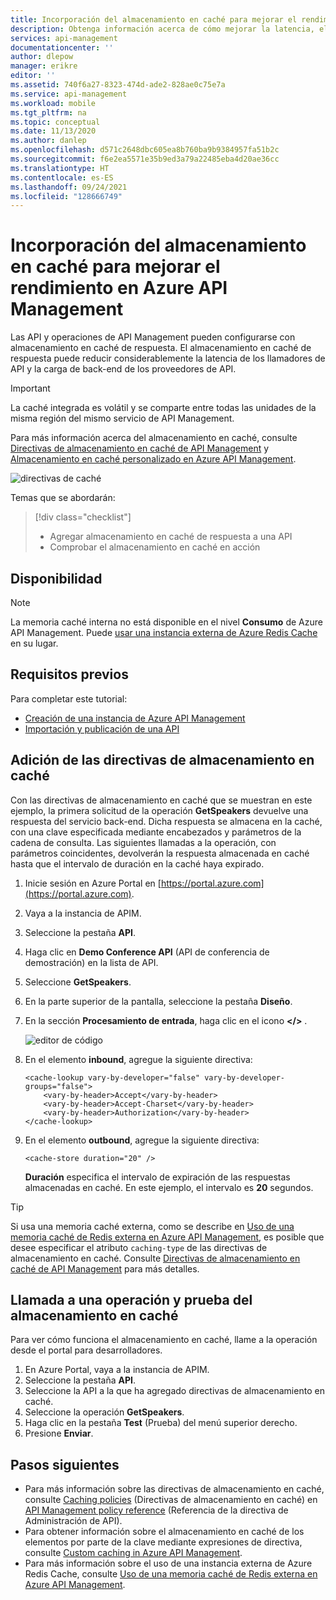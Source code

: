 ```yaml
---
title: Incorporación del almacenamiento en caché para mejorar el rendimiento en Azure API Management | Microsoft Docs
description: Obtenga información acerca de cómo mejorar la latencia, el consumo de ancho de banda y la carga de servicios web para las llamadas de servicio de API Management.
services: api-management
documentationcenter: ''
author: dlepow
manager: erikre
editor: ''
ms.assetid: 740f6a27-8323-474d-ade2-828ae0c75e7a
ms.service: api-management
ms.workload: mobile
ms.tgt_pltfrm: na
ms.topic: conceptual
ms.date: 11/13/2020
ms.author: danlep
ms.openlocfilehash: d571c2648dbc605ea8b760ba9b9384957fa51b2c
ms.sourcegitcommit: f6e2ea5571e35b9ed3a79a22485eba4d20ae36cc
ms.translationtype: HT
ms.contentlocale: es-ES
ms.lasthandoff: 09/24/2021
ms.locfileid: "128666749"
---
```

# <a name="add-caching-to-improve-performance-in-azure-api-management"></a>Incorporación del almacenamiento en caché para mejorar el rendimiento en Azure API Management

Las API y operaciones de API Management pueden configurarse con almacenamiento en caché de respuesta. El almacenamiento en caché de respuesta puede reducir considerablemente la latencia de los llamadores de API y la carga de back-end de los proveedores de API.

> [!IMPORTANT]
> La caché integrada es volátil y se comparte entre todas las unidades de la misma región del mismo servicio de API Management.

Para más información acerca del almacenamiento en caché, consulte [Directivas de almacenamiento en caché de API Management](api-management-caching-policies.md) y [Almacenamiento en caché personalizado en Azure API Management](api-management-sample-cache-by-key.md).

![directivas de caché](media/api-management-howto-cache/cache-policies.png)

Temas que se abordarán:

> [!div class="checklist"]
> * Agregar almacenamiento en caché de respuesta a una API
> * Comprobar el almacenamiento en caché en acción

## <a name="availability"></a>Disponibilidad

> [!NOTE]
> La memoria caché interna no está disponible en el nivel **Consumo** de Azure API Management. Puede [usar una instancia externa de Azure Redis Cache](api-management-howto-cache-external.md) en su lugar.

## <a name="prerequisites"></a>Requisitos previos

Para completar este tutorial:

+ [Creación de una instancia de Azure API Management](get-started-create-service-instance.md)
+ [Importación y publicación de una API](import-and-publish.md)

## <a name="add-the-caching-policies"></a><a name="caching-policies"> </a>Adición de las directivas de almacenamiento en caché

Con las directivas de almacenamiento en caché que se muestran en este ejemplo, la primera solicitud de la operación **GetSpeakers** devuelve una respuesta del servicio back-end. Dicha respuesta se almacena en la caché, con una clave especificada mediante encabezados y parámetros de la cadena de consulta. Las siguientes llamadas a la operación, con parámetros coincidentes, devolverán la respuesta almacenada en caché hasta que el intervalo de duración en la caché haya expirado.

1. Inicie sesión en Azure Portal en [https://portal.azure.com](https://portal.azure.com).
2. Vaya a la instancia de APIM.
3. Seleccione la pestaña **API**.
4. Haga clic en **Demo Conference API** (API de conferencia de demostración) en la lista de API.
5. Seleccione **GetSpeakers**.
6. En la parte superior de la pantalla, seleccione la pestaña **Diseño**.
7. En la sección **Procesamiento de entrada**, haga clic en el icono **</>** .

    ![editor de código](media/api-management-howto-cache/code-editor.png)

8. En el elemento **inbound**, agregue la siguiente directiva:

   ```
   <cache-lookup vary-by-developer="false" vary-by-developer-groups="false">
       <vary-by-header>Accept</vary-by-header>
       <vary-by-header>Accept-Charset</vary-by-header>
       <vary-by-header>Authorization</vary-by-header>
   </cache-lookup>
   ```

9. En el elemento **outbound**, agregue la siguiente directiva:

   ```
   <cache-store duration="20" />
   ```

    **Duración** especifica el intervalo de expiración de las respuestas almacenadas en caché. En este ejemplo, el intervalo es **20** segundos.

> [!TIP]
> Si usa una memoria caché externa, como se describe en [Uso de una memoria caché de Redis externa en Azure API Management](api-management-howto-cache-external.md), es posible que desee especificar el atributo `caching-type` de las directivas de almacenamiento en caché. Consulte [Directivas de almacenamiento en caché de API Management](api-management-caching-policies.md) para más detalles.

## <a name="call-an-operation-and-test-the-caching"></a><a name="test-operation"> </a>Llamada a una operación y prueba del almacenamiento en caché
Para ver cómo funciona el almacenamiento en caché, llame a la operación desde el portal para desarrolladores.

1. En Azure Portal, vaya a la instancia de APIM.
2. Seleccione la pestaña **API**.
3. Seleccione la API a la que ha agregado directivas de almacenamiento en caché.
4. Seleccione la operación **GetSpeakers**.
5. Haga clic en la pestaña **Test** (Prueba) del menú superior derecho.
6. Presione **Enviar**.

## <a name="next-steps"></a><a name="next-steps"> </a>Pasos siguientes
* Para más información sobre las directivas de almacenamiento en caché, consulte [Caching policies][Caching policies] (Directivas de almacenamiento en caché) en [API Management policy reference][API Management policy reference] (Referencia de la directiva de Administración de API).
* Para obtener información sobre el almacenamiento en caché de los elementos por parte de la clave mediante expresiones de directiva, consulte [Custom caching in Azure API Management](api-management-sample-cache-by-key.md).
* Para más información sobre el uso de una instancia externa de Azure Redis Cache, consulte [Uso de una memoria caché de Redis externa en Azure API Management](api-management-howto-cache-external.md).

[api-management-management-console]: ./media/api-management-howto-cache/api-management-management-console.png
[api-management-echo-api]: ./media/api-management-howto-cache/api-management-echo-api.png
[api-management-echo-api-operations]: ./media/api-management-howto-cache/api-management-echo-api-operations.png
[api-management-caching-tab]: ./media/api-management-howto-cache/api-management-caching-tab.png
[api-management-operation-dropdown]: ./media/api-management-howto-cache/api-management-operation-dropdown.png
[api-management-policy-editor]: ./media/api-management-howto-cache/api-management-policy-editor.png
[api-management-developer-portal-menu]: ./media/api-management-howto-cache/api-management-developer-portal-menu.png
[api-management-apis-echo-api]: ./media/api-management-howto-cache/api-management-apis-echo-api.png
[api-management-open-console]: ./media/api-management-howto-cache/api-management-open-console.png
[api-management-console]: ./media/api-management-howto-cache/api-management-console.png


[How to add operations to an API]: ./mock-api-responses.md
[How to add and publish a product]: api-management-howto-add-products.md
[Monitoring and analytics]: api-management-monitoring.md
[Add APIs to a product]: api-management-howto-add-products.md#add-apis
[Publish a product]: api-management-howto-add-products.md#publish-product
[Get started with Azure API Management]: get-started-create-service-instance.md

[API Management policy reference]: ./api-management-policies.md
[Caching policies]: ./api-management-caching-policies.md

[Create an API Management service instance]: get-started-create-service-instance.md

[Configure an operation for caching]: #configure-caching
[Review the caching policies]: #caching-policies
[Call an operation and test the caching]: #test-operation
[Next steps]: #next-steps
